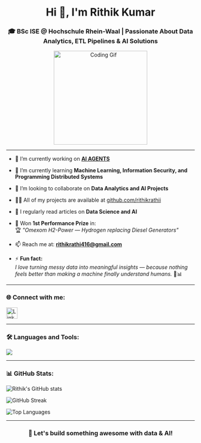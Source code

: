 <h1 align="center">Hi 👋, I'm Rithik Kumar</h1>
<h3 align="center">🎓 BSc ISE @ Hochschule Rhein-Waal | Passionate About Data Analytics, ETL Pipelines & AI Solutions</h3>

<p align="center">
  <img src="https://media.giphy.com/media/bGgsc5mWoryfgKBx1u/giphy.gif" width="250" alt="Coding Gif">
</p>

---

- 🔭 I’m currently working on [**AI AGENTS**](https://github.com/rithikrathii/AI-Automation-With-Smart-Workflows-)

- 🌱 I’m currently learning **Machine Learning, Information Security, and Programming Distributed Systems**

- 👯 I’m looking to collaborate on **Data Analytics and AI Projects**

- 👨‍💻 All of my projects are available at [github.com/rithikrathii](https://github.com/rithikrathii)

- 📝 I regularly read articles on **Data Science and AI**

- 💬 Won **1st Performance Prize** in:  
  🏆 *"Omexom H2-Power — Hydrogen replacing Diesel Generators"*

- 📫 Reach me at: **rithikrathi416@gmail.com**

- ⚡ **Fun fact:**  
  *I love turning messy data into meaningful insights — because nothing feels better than making a machine finally understand humans.* 🤖📊

---

<h3 align="left">🌐 Connect with me:</h3>
<p align="left">
  <a href="https://linkedin.com/in/rithik12/" target="blank">
    <img align="center" src="https://skillicons.dev/icons?i=linkedin" alt="LinkedIn" height="30" />
  </a>
</p>

---

<h3 align="left">🛠️ Languages and Tools:</h3>
<p align="left">
  <img src="https://skillicons.dev/icons?i=python,java,c,cpp,go,nodejs,react,js,ts,mysql,oracle,mongodb,aws,docker,opencv,py,pandas,seaborn,scikit-learn,tensorflow,vscode" />
</p>

---

<h3 align="left">📊 GitHub Stats:</h3>
<p align="left">
  <img src="https://github-readme-stats.vercel.app/api?username=rithikrathii&show_icons=true&theme=tokyonight" alt="Rithik's GitHub stats" />
</p>
<p align="left">
  <img src="https://github-readme-streak-stats.herokuapp.com/?user=rithikrathii&theme=tokyonight" alt="GitHub Streak" />
</p>
<p align="left">
  <img src="https://github-readme-stats.vercel.app/api/top-langs/?username=rithikrathii&layout=compact&theme=tokyonight" alt="Top Languages" />
</p>

---

<h3 align="center">🚀 Let's build something awesome with data & AI!</h3>
